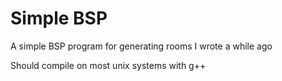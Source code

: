 # Simple BSP
A simple BSP program for generating rooms I wrote a while ago

Should compile on most unix systems with g++